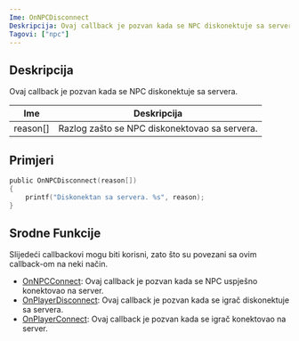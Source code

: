 ```yaml
---
Ime: OnNPCDisconnect
Deskripcija: Ovaj callback je pozvan kada se NPC diskonektuje sa servera.
Tagovi: ["npc"]
---
```


<VersionWarn name='callback' version='SA-MP 0.3a' />

## Deskripcija

Ovaj callback je pozvan kada se NPC diskonektuje sa servera.

| Ime          | Deskripcija                                             |
| ------------ | ------------------------------------------------------- |
| reason[]     | Razlog zašto se NPC diskonektovao sa servera.           |

## Primjeri

```c
public OnNPCDisconnect(reason[])
{
    printf("Diskonektan sa servera. %s", reason);
}
```

## Srodne Funkcije

Slijedeći callbackovi mogu biti korisni, zato što su povezani sa ovim callback-om na neki način.

- [OnNPCConnect](OnNPCConnect): Ovaj callback je pozvan kada se NPC uspješno konektovao na server.
- [OnPlayerDisconnect](OnPlayerDisconnect): Ovaj callback je pozvan kada se igrač diskonektuje sa servera.
- [OnPlayerConnect](OnPlayerConnect): Ovaj callback je pozvan kada se igrač konektovao na server.

